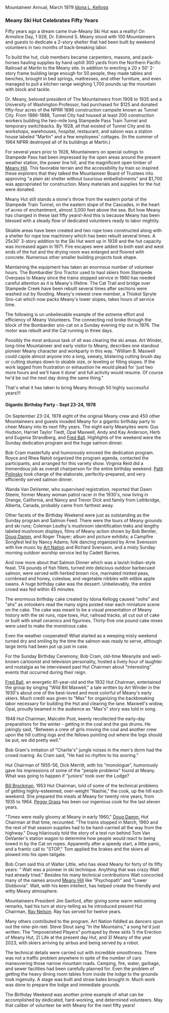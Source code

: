 Mountaineer Annual, March 1979
[Idona L. Kellogg](/Person/Idona-Kellogg)

### Meany Ski Hut Celebrates Fifty Years

Fifty years ago a dream came true-Meany Ski Hut was a reality! On Armstice Day, 1 928, Dr. Edmond S. Meany stood with 100 Mountaineers and guests to dedicate a 2-story shelter that had been built by weekend volunteers in two months of back-breaking labor.

To build the hut, club members became carpenters, masons, and pack-horses hauling supplies by hand uphill 300 yards from the Northern Pacific Railroad at Martin to the Meany site. In addition to erecting a 20 x 50' 2-story frame building large enough for 50 people, they made tables and benches, brought in bed springs, mattresses, and other furniture, and even managed to pull a kitchen range weighing 1,700 pounds up the mountain with block and tackle.

Dr. Meany, beloved president of The Mountaineers from 1908 to 1935 and a University of Washington Professor, had purchased for $125 and donated fifty-four acres of the NPRR 1886 construction campsite known as Tunnel City. From 1886-1888, Tunnel City had housed at least 200 construction workers building the two-mile long Stampede Pass Train Tunnel and temporary switchbacks. By 1928, all that existed of Tunnel City and its workshops, warehouses, hospital, restaurant, and saloon was a station house labeled "Martin" and a few employees' cottages. (In the summer of 1964 NPRR destroyed all of its buildings at Martin.)

For several years prior to 1928, Mountaineers on special outings to Stampede Pass had been impressed by the open areas around the present weather station, the power line hill, and the magnificent open timber of [Meany Hill](Meany-Hill). This favorable terrain and the accessibility by train so inspired these explorers that they talked the Mountaineer Board of Trustees into approving "a plain ski shelter without luxurious embellishments" and $1,700 was appropriated for construction. Many materials and supplies for the hut were donated.

Meany Hut still stands a stone's throw from the eastern portal of the Stampede Train Tunnel, on the eastern slope of the Cascades, in the heart of acres of enchantment, almost 3,000 feet above the sea. But how Meany has changed in these last fifty years!-And this is because Meany has been blessed with a steady flow of dedicated volunteers ready to labor mightily.

Skiable areas have been created and two rope tows constructed along with a shelter for rope tow machinery which has been rebuilt several times. A 25x30' 3-story addition to the Ski Hut went up in 1939 and the hut capacity was increased again in 1971. Fire escapes were added to both east and west ends of the hut and the drying room was enlarged and floored with concrete. Numerous other smaller building projects took shape.

Maintaining the equipment has taken an enormous number of volunteer hours. The Bombardier Sno Tractor used to haul skiers from Stampede Overpass to Meany since the trains stopped service in 1960 has needed careful attention as it is Meany's lifeline. The Cat Trail and bridge over Stampede Creek have been rebuilt several times after sections were washed out by flooding. Meany's newest crew member, a Thiokol Spryte Sno-cat which now packs Meany's lower slopes, takes hours of service time.

The following is un unbelievable example of the extreme effort and efficiency of Meany Volunteers. The connecting rod broke through the block of the Bombardier sno-cat on a Sunday evening trip out in 1976. The motor was rebuilt and the Cat running in three days.

Possibly the most arduous task of all was clearing the ski areas. Art Winder, long-time Mountaineer and early visitor to Meany, describes one standout pioneer Meany character and workparty in this way. "William B. Maxwell could cajole almost anyone into a long, sweaty, blistering cutting brush day or cutting stumps down to skiable size, or leveling or filling slopes. If the work lagged from frustration or exhaustion he would plead for 'just two more hours and we'll have it done' and full activity would resume. Of course he'd be out the next day doing the same thing."

That's what it has taken to bring Meany through 50 highly successful years!!!

#### Gigantic Birthday Party - Sept 23-24, 1978

On September 23-24, 1978 eight of the original Meany crew and 450 other Mountaineers and guests invaded Meany for a gigantic birthday party to cheer Meany into its next fifty years. The eight early Meanyites were: Gus Hudson, Harriet Taylor Tiedt, Opal Maxwell, Andy and Kay Anderson, Herb and Eugenia Strandberg, and [Fred Ball](/Person/Fred-Ball). Highlights of the weekend were the Sunday dedication program and the huge salmon dinner.

Bob Cram masterfully and humorously emceed the dedication program. Royce and Rhea Natoli organized the program agenda, contacted the participants, and arranged for this variety show. Virginia Reid did a tremendous job as overall chairperson for the entire birthday weekend. [Patti Polinsky](/Person/Patti-Polinsky) took charge of the elaborate, perfectly-prepared, and very efficiently served salmon dinner.

Wanda Van DeVanter, who supervised registration, reported that Dawn Steere, former Meany woman patrol racer in the 1930's, now living in Orange, California, and Nancy and Trevor Dick and family from Lethbridge, Alberta, Canada, probably came from farthest away.

Other facets of the Birthday Weekend were just as outstanding as the Sunday program and Salmon Feed. There were the tours of Meany grounds and ski runs; Coleman Leuthy's mushroom identification treks and lengthy labeled mushroom displays, films of Meany action shown by Bob Bentler, [Doug Damm](/Person/Doug-Damm), and Roger Thayer; album and picture exhibits; a Campfire Songfest led by Nancy Adams; folk dancing organized by Arne Svensson with live music by [Art Nation](/Person/Art-Nation) and Richard Svensson, and a misty Sunday morning outdoor worship service led by Cadett Barnes.

And now more about that Salmon Dinner which was a lavish Indian-style feast. 174 pounds of fish fillets, turned into delicious outdoor barbecued salmon, were served with herbed brown rice, marinated minted peas, cornbread and honey, coleslaw, and vegetable nibbles with edible apple swans. A huge birthday cake was the dessert. Unbelievably, the entire crowd was fed within 45 minutes.

The enormous birthday cake created by Idona Kellogg caused "oohs" and "ahs" as onlookers read the many signs posted near each miniature scene on the cake. The cake was meant to be a visual presentation of Meany history with the ski runs, rope tows, Hut, railroad tracks, all cut out of cake or built with small ceramics and figurines. Thirty-five one pound cake mixes were used to make the monstrous cake.

Even the weather cooperated! What started as a weeping misty weekend turned dry and smiling by the time the salmon was ready to serve, although large tents had been put up just in case.

For the Sunday Birthday Ceremony, Bob Cram, old-time Meanyite and well-known cartoonist and television personality, hosted a lively hour of laughter and nostalgia as he interviewed past Hut Chairmen about "interesting" events that occurred during their reign.

[Fred Ball](/Person/Fred-Ball), an energetic 81-year-old and the 1932 Hut Chairman, entertained the group by singing "Wild Bill Maxwell," a tale written by Art Winder in the 1930's about one of the best-loved and most colorful of Meany's early skiers. Much credit was given to "Max" for organizing the backbreaking labor necessary for building the Hut and clearing the lane. Maxwell's widow, Opal, proudly beamed in the audience as "Max's" story was told in song.

1948 Hut Chairman, Malcolm Post, keenly recollected the early-day preparations for the winter - getting in the coal and the gas drums. He jokingly said, "Between a crew of girls moving the coal and another crew upon the hill cutting logs and the fellows pointing out where the logs should be put, we did pretty well."

Bob Gram's imitation of "Charlie's" jungle noises in the men's dorm had the crowd roaring. As Cram said, "He had no rhythm to his snoring."

Hut Chairman of 1955-56, Dick Merritt, with his "monologue", humorously gave his impressions of some of the "people problems" found at Meany. What was going to happen if "juniors" took over the Lodge?

[Bill Brockman](/Person/Bill-Brockman), 1953 Hut Chairman, told of some of the technical problems of getting highly-esteemed, over-weight "Nashie," the cook, up the hill each weekend. She prepared the meals at Meany for twenty nine years, from 1935 to 1964. [Peggy Grass](/Person/Peggy-Grass) has been our ingenious cook for the last eleven years.

"Times were really gloomy at Meany in early 1960," [Doug Damm](/Person/Doug-Damm), Hut Chairman at that time, recounted. "The trains stopped in March, 1960 and the rest of that season supplies had to be hand-carried all the way from the highway." Doug hilariously told the story of a test run behind Tom Van DeVanter's station wagon to determine how people would react to being towed in by the Cat on ropes. Apparently after a speedy start, a little panic, and a frantic call to "STOP," Tom applied the brakes and the skiers all plowed into his open tailgate.

Bob Cram said this of Walter Little, who has skied Meany for forty of its fifty years: " Walt was a pioneer in ski technique. Anything that was crazy Walt had already tried." Besides his many technical contributions Walt concocted many of the names around [Meany Hill](Meany-Hill) like "Psychopath" and "Lower Slobbovia". Walt, with his keen intellect, has helped create the friendly and witty Meany atmosphere.

Mountaineers President Jim Sanford, after giving some warm welcoming remarks, had his turn at story-telling as he introduced present Hut Chairman, [Ray Nelson](/Person/Ray-Nelson). Ray has served for twelve years.

Many others contributed to the program. Art Nation fiddled as dancers spun out the nine-pin reel. Steve Stout sang "In the Mountains," a song he'd just written. The "Impoverished Players" portrayed by three skits 1) the Erection of Meany Hut, 2) Life at the present day Hut, and 3) Meany of the year 2023, with skiers arriving by airbus and being served by a robot.

The technical details were carried out with incredible smoothness. There was not a traffic problem anywhere in spite of the number of cars maneuvering those narrow mountain roads. Camping, fire, water, garbage, and sewer facilities had been carefully planned for. Even the problem of getting the heavy dining room tables from inside the lodge to the grounds took ingenuity. A stage was built and straw bales brought in. Much work was done to prepare the lodge and immediate grounds.

The Birthday Weekend was another prime example of what can be accomplished by dedicated, hard-working, and determined volunteers. May that caliber of volunteer be with Meany for the next fifty years!
